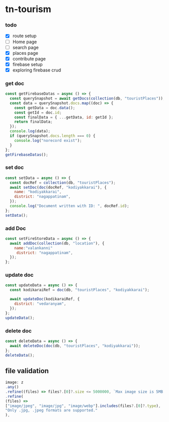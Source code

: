# tn-tourism

### todo

- [x] route setup
- [ ] Home page
- [ ] search page
- [x] places page
- [x] contribute page
- [x] firebase setup
- [x] exploring firebase crud

### get doc

```js
const getFirebaseDatas = async () => {
  const querySnapshot = await getDocs(collection(db, "touristPlaces"));
  const data = querySnapshot.docs.map((doc) => {
    const getData = doc.data();
    const getId = doc.id;
    const finalData = { ...getData, id: getId };
    return finalData;
  });
  console.log(data);
  if (querySnapshot.docs.length === 0) {
    console.log("norecord exist");
  }
};
getFirebaseDatas();
```

### set doc

```js
const setData = async () => {
  const docRef = collection(db, "touristPlaces");
  await setDoc(doc(docRef, "kodiyakkarai"), {
    name: "kodiyakkarai",
    district: "nagappatinam",
  });
  console.log("Document written with ID: ", docRef.id);
};
setData();
```

### add Doc

```js
const setFireStoreData = async () => {
  await addDoc(collection(db, "location"), {
    name:"valankanni"
     district: "nagappatinam",
  });
};
```

### update doc

```js
const updateData = async () => {
  const kodikaraiRef = doc(db, "touristPlaces", "kodiyakkarai");

  await updateDoc(kodikaraiRef, {
    district: "vedaranyam",
  });
};
updateData();
```

### delete doc

```js
const deleteData = async () => {
  await deleteDoc(doc(db, "touristPlaces", "kodiyakkarai"));
};
deleteData();
```

## file validation

```js
image: z
.any()
.refine((files) => files?.[0]?.size <= 5000000, `Max image size is 5MB.`)
.refine(
(files) =>
["image/jpeg", "image/jpg", "image/webp"].includes(files?.[0]?.type),
"Only .jpg, .jpeg formats are supported."
),
```
